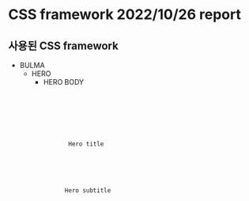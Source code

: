 # CSS framework 2022/10/26 report

## 사용된 CSS framework
* BULMA    
  * HERO    
    * HERO BODY    
      <pre>
      <code>
      <section class="hero">
        <div class="hero-body">
          <p class="title">
             Hero title
          </p>
          <p class="subtitle">
            Hero subtitle
           </p>
        </div>
      </section>
        </code>
        </pre>
